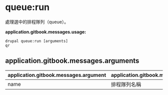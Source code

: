 # queue:run
處理選中的排程隊列（queue）。

**application.gitbook.messages.usage:**
```
drupal queue:run [arguments]
qr
```

## application.gitbook.messages.arguments
application.gitbook.messages.argument | application.gitbook.messages.details
---------|-------------
name | 排程隊列名稱
